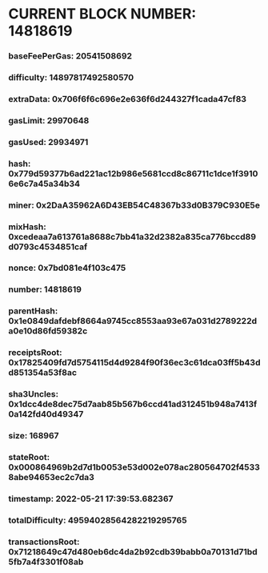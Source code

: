 # CURRENT BLOCK NUMBER: 14818619

### baseFeePerGas: 20541508692
### difficulty: 14897817492580570
### extraData: 0x706f6f6c696e2e636f6d244327f1cada47cf83
### gasLimit: 29970648
### gasUsed: 29934971
### hash: 0x779d59377b6ad221ac12b986e5681ccd8c86711c1dce1f39106e6c7a45a34b34
### miner: 0x2DaA35962A6D43EB54C48367b33d0B379C930E5e
### mixHash: 0xcedeaa7a613761a8688c7bb41a32d2382a835ca776bccd89d0793c4534851caf
### nonce: 0x7bd081e4f103c475
### number: 14818619
### parentHash: 0x1e0849dafdebf8664a9745cc8553aa93e67a031d2789222da0e10d86fd59382c
### receiptsRoot: 0x17825409fd7d5754115d4d9284f90f36ec3c61dca03ff5b43dd851354a53f8ac
### sha3Uncles: 0x1dcc4de8dec75d7aab85b567b6ccd41ad312451b948a7413f0a142fd40d49347
### size: 168967
### stateRoot: 0x000864969b2d7d1b0053e53d002e078ac280564702f45338abe94653ec2c7da3
### timestamp: 2022-05-21 17:39:53.682367
### totalDifficulty: 49594028564282219295765
### transactionsRoot: 0x71218649c47d480eb6dc4da2b92cdb39babb0a70131d71bd5fb7a4f3301f08ab
